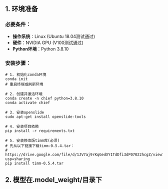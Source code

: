 ## 1. 环境准备

### 必要条件：

-   **操作系统**：Linux (Ubuntu 18.04测试通过)
-   **硬件**：NVIDIA GPU (V100测试通过)
-   **Python环境**：Python 3.8.10

### 安装步骤：
```
# 1. 初始化conda环境
conda init
# 重启终端或刷新环境

# 2. 创建并激活环境
conda create -n chief python=3.8.10
conda activate chief

# 3. 安装openslide
sudo apt-get install openslide-tools

# 4. 安装项目依赖
pip install -r requirements.txt

# 5. 安装修改版timm库(必须)
# 先从以下链接下载timm-0.5.4.tar：
# https://drive.google.com/file/d/1JV7aj9rKqGedXY1TdDfi3dP07022hcgZ/view?usp=sharing
pip install timm-0.5.4.tar
```
## 2. 模型在.model_weight/目录下


<!--stackedit_data:
eyJoaXN0b3J5IjpbLTExOTA3MTQ1NDJdfQ==
-->